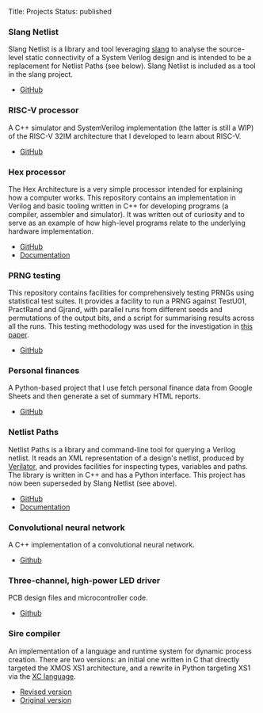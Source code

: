 Title: Projects
Status: published

### Slang Netlist

Slang Netlist is a library and tool leveraging [slang](https://sv-lang.com) to
analyse the source-level static connectivity of a System Verilog design and is
intended to be a replacement for Netlist Paths (see below). Slang Netlist is
included as a tool in the slang project.

- [GitHub](https://github.com/MikePopoloski/slang)

### RISC-V processor

A C++ simulator and SystemVerilog implementation (the latter is still a WIP) of
the RISC-V 32IM architecture that I developed to learn about RISC-V.

- [GitHub](https://github.com/jameshanlon/riscv-processor)

### Hex processor

The Hex Architecture is a very simple processor intended for explaining how a
computer works. This repository contains an implementation in Verilog and basic
tooling written in C++ for developing programs (a compiler, assembler and
simulator). It was written out of curiosity and to serve as an example of how
high-level programs relate to the underlying hardware implementation.

- [GitHub](https://github.com/jameshanlon/hex-processor)
- [Documentation](https://jameshanlon.github.io/hex-processor)

### PRNG testing

This repository contains facilities for comprehensively testing PRNGs using
statistical test suites. It provides a facility to run a PRNG against TestU01,
PractRand and Gjrand, with parallel runs from different seeds and permutations
of the output bits, and a script for summarising results across all the runs.
This testing methodology was used for the investigation in [this
paper](https://arxiv.org/abs/2203.04058).

- [GitHub](https://github.com/jameshanlon/prng-testing)

### Personal finances

A Python-based project that I use fetch personal finance data from Google
Sheets and then generate a set of summary HTML reports.

- [GitHub](https://github.com/jameshanlon/finances)

### Netlist Paths

Netlist Paths is a library and command-line tool for querying a Verilog
netlist. It reads an XML representation of a design's netlist, produced by
[Verilator](https://www.veripool.org/projects/verilator), and provides
facilities for inspecting types, variables and paths. The library is written in
C++ and has a Python interface. This project has now been superseded by Slang
Netlist (see above).

- [GitHub](https://github.com/jameshanlon/netlist-paths)
- [Documentation](https://jameshanlon.github.io/netlist-paths)


### Convolutional neural network

A C++ implementation of a convolutional neural network.

- [Github](https://github.com/jameshanlon/convolutional-neural-network)


### Three-channel, high-power LED driver

PCB design files and microcontroller code.

- [Github](https://github.com/jameshanlon/3C-HP-LED-driver)

### Sire compiler

An implementation of a language and runtime system for dynamic process
creation. There are two versions: an initial one written in C that
directly targeted the XMOS XS1 architecture, and a rewrite in Python
targeting XS1 via the [XC language](/the-xc-programming-language.html).

- [Revised version](https://github.com/jameshanlon/tool_sire)
- [Original version](https://github.com/jameshanlon/sire)

